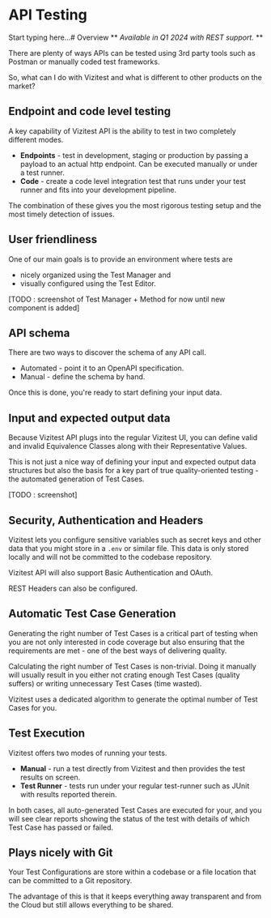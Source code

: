 # API Testing

Start typing here...# Overview
** *Available in Q1 2024 with REST support.* **

There are plenty of ways APIs can be tested using 3rd party tools such as Postman or manually coded test frameworks.

So, what can I do with Vizitest and what is different to other products on the market?

## Endpoint **and** code level testing
A key capability of Vizitest API is the ability to test in two completely different modes.

- **Endpoints** - test in development, staging or production by passing a payload to an actual http endpoint. Can be executed manually or under a test runner.
- **Code** - create a code level integration test that runs under your test runner and fits into your development pipeline.

The combination of these gives you the most rigorous testing setup and the most timely detection of issues.

## User friendliness
One of our main goals is to provide an environment where tests are

- nicely organized using the Test Manager and
- visually configured using the Test Editor.

[TODO : screenshot of Test Manager + Method for now until new component is added]

## API schema
There are two ways to discover the schema of any API call.

- Automated - point it to an OpenAPI specification.
- Manual - define the schema by hand.

Once this is done, you're ready to start defining your input data.

## Input and expected output data
Because Vizitest API plugs into the regular Vizitest UI, you can define valid and invalid Equivalence Classes along with their Representative Values.

This is not just a nice way of defining your input and expected output data structures but also the basis for a key part of true quality-oriented testing - the automated generation of Test Cases.

[TODO : screenshot]

## Security, Authentication and Headers
Vizitest lets you configure sensitive variables such as secret keys and other data that you might store in a ```.env``` or similar file. This data is only stored locally and will not be committed to the codebase repository.

Vizitest API will also support Basic Authentication and OAuth.

REST Headers can also be configured.


## Automatic Test Case Generation
Generating the right number of Test Cases is a critical part of testing when you are not only interested in code coverage but also ensuring that the requirements are met - one of the best ways of delivering quality.

Calculating the right number of Test Cases is non-trivial. Doing it manually will usually result in you either not crating enough Test Cases (quality suffers) or writing unnecessary Test Cases (time wasted).

Vizitest uses a dedicated algorithm to generate the optimal number of Test Cases for you.

## Test Execution
Vizitest offers two modes of running your tests.

- **Manual** - run a test directly from Vizitest and then provides the test results on screen.
- **Test Runner** - tests run under your regular test-runner such as JUnit with results reported therein.

In both cases, all auto-generated Test Cases are executed for your, and you will see clear reports showing the status of the test with details of which Test Case has passed or failed.

## Plays nicely with Git
Your Test Configurations are store within a codebase or a file location that can be committed to a Git repository.

The advantage of this is that it keeps everything away transparent and from the Cloud but still allows everything to be shared.

